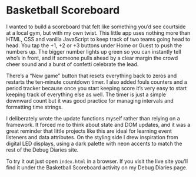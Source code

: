 # Basketball Scoreboard

I wanted to build a scoreboard that felt like something you’d see courtside at a local gym, but with my own twist. This little app uses nothing more than HTML, CSS and vanilla JavaScript to keep track of two teams going head to head. You tap the +1, +2 or +3 buttons under Home or Guest to push the numbers up. The bigger number lights up green so you can instantly tell who’s in front, and if someone pulls ahead by a clear margin the crowd cheer sound and a burst of confetti celebrate the lead.

There’s a “New game” button that resets everything back to zeros and restarts the ten‑minute countdown timer. I also added fouls counters and a period tracker because once you start keeping score it’s very easy to start keeping track of everything else as well. The timer is just a simple downward count but it was good practice for managing intervals and formatting time strings.

I deliberately wrote the update functions myself rather than relying on a framework. It forced me to think about state and DOM updates, and it was a great reminder that little projects like this are ideal for learning event listeners and data attributes. On the styling side I drew inspiration from digital LED displays, using a dark palette with neon accents to match the rest of the Debug Diaries site.

To try it out just open `index.html` in a browser. If you visit the live site you’ll find it under the Basketball Scoreboard activity on my Debug Diaries page.
